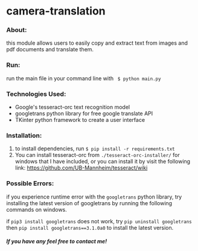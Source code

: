 # camera-translation

### About:
this module allows users to easily copy and extract text from images and pdf documents and translate them.   

### Run:
run the main file in your command line with ` $ python main.py`

### Technologies Used:
- Google's tesseract-orc text recognition model
- googletrans python library for free google translate API
- TKinter python framework to create a user interface

### Installation:
1. to install dependencies, run `$ pip install -r requirements.txt`
2. You can install tesseract-orc from `./tesseract-orc-installer/` for windows that I have included, or you can install it by visit the following link: https://github.com/UB-Mannheim/tesseract/wiki 

### Possible Errors:
if you experience runtime error with the `googletrans` python library, try installing the latest version of googletrans by running the following commands on windows.

if `pip3 install googletrans` does not work,
try `pip uninstall googletrans`
then `pip install googletrans==3.1.0a0`
to install the latest version.

##### If you have any feel free to contact me!
